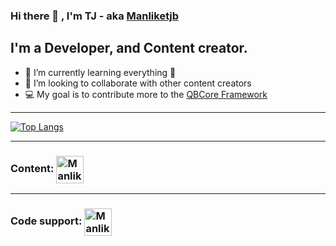 ### Hi there 👋 , I'm TJ - aka [Manliketjb][website]

## I'm a Developer, and Content creator.

- 🌱 I’m currently learning everything 🤣
- 👯 I’m looking to collaborate with other content creators
- 💻 My goal is to contribute more to the [QBCore Framework][QBCore]

---

[![Top Langs](https://github-readme-stats.vercel.app/api/top-langs/?username=Manliketjb&layout=compact&theme=radical)](https://github.com/Manliketjb)

---

### Content: [<img align="center" alt="Manliketjb | YouTube" width="44px" src="https://cdn.jsdelivr.net/npm/simple-icons@v3/icons/youtube.svg" />][youtube]

---

### Code support: [<img align="center" alt="Manliketjb | Twitter" width="44px" src="https://cdn.jsdelivr.net/npm/simple-icons@v3/icons/discord.svg" />][discord]


[website]: https://discord.com/invite/aYMPk4c/
[QBCore]: https://discord.gg/qbcore
[discord]: https://discord.gg/dH8nTwZW6r
[youtube]: https://www.youtube.com/channel/UCt5o-uXBUG9d2d4kQbgZzBg

 
